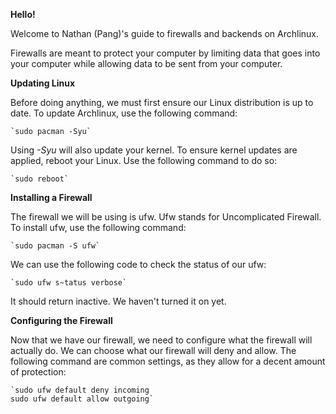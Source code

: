 **Hello!**

Welcome to Nathan (Pang)'s guide to firewalls and backends on Archlinux.

Firewalls are meant to protect your computer by limiting data that goes into your computer while allowing data to be sent from your computer.

**Updating Linux**

Before doing anything, we must first ensure our Linux distribution is up to date. To update Archlinux, use the following command:

    `sudo pacman -Syu`

Using *-Syu* will also update your kernel. To ensure kernel updates are applied, reboot your Linux. Use the following command to do so:

    `sudo reboot`

**Installing a Firewall**

The firewall we will be using is ufw. Ufw stands for Uncomplicated Firewall. To install ufw, use the following command:

    `sudo pacman -S ufw`

We can use the following code to check the status of our ufw:

    `sudo ufw s~tatus verbose`

It should return inactive. We haven't turned it on yet.

**Configuring the Firewall**

Now that we have our firewall, we need to configure what the firewall will actually do. We can choose what our firewall will deny and allow. The following command are common settings, as they allow for a decent amount of protection:

    `sudo ufw default deny incoming
    sudo ufw default allow outgoing`

